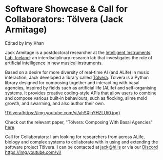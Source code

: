 # Software Showcase & Call for Collaborators: Tölvera (Jack Armitage)
Edited by Imy Khan

Jack Armitage is a postdoctoral researcher at the [Intelligent Instruments Lab, Iceland](https://iil.is/): an interdisciplinary research lab that investigates the role of artificial intelligence in new musical instruments. 

Based on a desire for more diversity of real-time AI (and ALife) in music interaction, Jack developed a library called [Tölvera](https://intelligent-instruments-lab.github.io/tolvera/). Tölvera is a Python library designed for composing together and interacting with basal agencies, inspired by fields such as artificial life (ALife) and self-organising systems. It provides creative coding-style APIs that allow users to combine and compose various built-in behaviours, such as flocking, slime mold growth, and swarming, and also author their own. 

[!Tölvera(https://img.youtube.com/vi/ahSXjnYHZLU/0.jpg)](https://www.youtube.com/watch?v=ahSXjnYHZLU&list=PL8bdQleKUA1vNez5gw-pfQB21Q1-vHn3x "Tölvera")

Check out the relevant paper, "Tölvera: Composing With Basal Agencies" [here](http://iil.is/pdf/2024_nime_armitage_et_al_tolvera.pdf).

Call for Collaborators: I am looking for researchers from across ALife, biology and complex systems to collaborate with in using and extending the software project Tölvera.
I can be contacted at jack@hi.is or via our [Discord](https://discord.gg/ER7tWds9vM)
https://img.youtube.com/vi/
